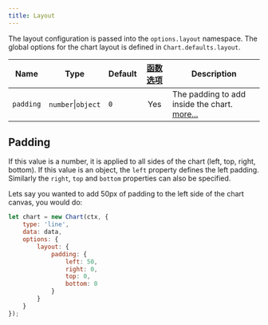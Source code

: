 ```yaml
---
title: Layout
---
```


The layout configuration is passed into the `options.layout` namespace. The global options for the chart layout is defined in `Chart.defaults.layout`.

| Name | Type | Default | [函数选项](../general/options.md#函数选项) | Description
| ---- | ---- | ------- | :----: | -----------
| `padding` | `number`\|`object` | `0` | Yes | The padding to add inside the chart. [more...](#padding)

## Padding
If this value is a number, it is applied to all sides of the chart (left, top, right, bottom). If this value is an object, the `left` property defines the left padding. Similarly the `right`, `top` and `bottom` properties can also be specified.

Lets say you wanted to add 50px of padding to the left side of the chart canvas, you would do:

```javascript
let chart = new Chart(ctx, {
    type: 'line',
    data: data,
    options: {
        layout: {
            padding: {
                left: 50,
                right: 0,
                top: 0,
                bottom: 0
            }
        }
    }
});
```
